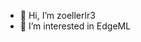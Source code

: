 - 👋 Hi, I’m zoellerlr3
-  👀 I’m interested in EdgeML




<!---
zoellerlr3/zoellerlr3 is a ✨ special ✨ repository because its `README.md` (this file) appears on your GitHub profile.
You can click the Preview link to take a look at your changes.
--->
